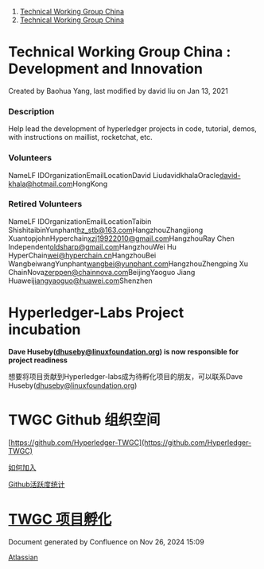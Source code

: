 1. [Technical Working Group China](index.html)
2. [Technical Working Group China](Technical-Working-Group-China_22151170.html)

# Technical Working Group China : Development and Innovation

Created by Baohua Yang, last modified by david liu on Jan 13, 2021

### Description

Help lead the development of hyperledger projects in code, tutorial, demos, with instructions on maillist, rocketchat, etc. 

### Volunteers

NameLF IDOrganizationEmailLocationDavid LiudavidkhalaOracle[david-khala@hotmail.com](mailto:david-khala@hotmail.com)HongKong

### Retired Volunteers

NameLF IDOrganizationEmailLocationTaibin ShishitaibinYunphant[hz\_stb@163.com](mailto:hz_stb@163.com)HangzhouZhangjiong XuantopjohnHyperchain[xzj19922010@gmail.com](mailto:xzj19922010@gmail.com)HangzhouRay Chen  
Independent[oldsharp@gmail.com](mailto:oldsharp@gmail.com)HangzhouWei Hu  
HyperChain[wei@hyperchain.cn](mailto:wei@hyperchain.cn)HangzhouBei WangbeiwangYunphant[wangbei@yunphant.com](mailto:wangbei@yunphant.com)HangzhouZhengping Xu  
ChainNova[zerppen@chainnova.com](mailto:zerppen@chainnova.com)BeijingYaoguo Jiang  
Huawei[jiangyaoguo@huawei.com](mailto:jiangyaoguo@huawei.com)Shenzhen

# **Hyperledger-Labs Project incubation**

**Dave Huseby([dhuseby@linuxfoundation.org](mailto:dhuseby@linuxfoundation.org)) is now responsible for project readiness**

想要将项目贡献到Hyperledger-labs成为待孵化项目的朋友，可以联系Dave Huseby([dhuseby@linuxfoundation.org](mailto:dhuseby@linuxfoundation.org))

# **TWGC Github 组织空间**

[https://github.com/Hyperledger-TWGC](https://github.com/Hyperledger-TWGC)

[如何加入](https://github.com/Hyperledger-TWGC/TWGC-README#%E5%A6%82%E4%BD%95%E5%8A%A0%E5%85%A5-github-%E7%BB%84%E7%BB%87)

[Github活跃度统计](https://lfanalytics.io/projects/hyperledger%2Fhyperledger-twgc/dashboard)

# [**TWGC 项目孵化**](22152686.html)

Document generated by Confluence on Nov 26, 2024 15:09

[Atlassian](http://www.atlassian.com/)
